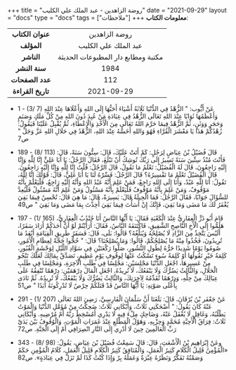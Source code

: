+++
title = "روضة الزاهدين - عبد الملك علي الكليب"
date = "2021-09-29"
layout = "docs"
type = "docs"
tags = ["ملاحظات"]
+++
**معلومات الكتاب**:

|               |                    |
| :------------: |   :-----------:   |
|  **عنوان الكتاب**  |    روضة الزاهدين     |
|     **المؤلف**     |    عبد الملك علي الكليب    |
|     **الناشر**     |  مكتبة ومطابع دار المطبوعات الحديثة   |
|   **سنة النشر**    | 1984 |
|  **عدد الصفحات**   |    112     |
| **تاريخ القراءة**  |  2021-09-29   |




  - 1 - (3/ 7) عَنْ أَيُّوب: " الزُّهْدُ فِي الدُّنْيَا ثَلَاثَةُ أَشْيَاءَ أَحَبُّهَا إِلَى اللهِ وَأَعْلَاهَا عِنْدَ اللهِ وَأَعْظَمُهَا ثَوَابًا عِنْدَ اللهِ تَعَالَى الزُّهْدُ فِي عِبَادَةِ مَنْ عُبِدَ دُونَ اللهِ مِنْ كُلِّ مَلَكٍ وَصَنَمٍ وَحَجَرٍ وَوَثَنٍ، ثُمَّ الزُّهْدُ فِيمَا حَرَّمَ اللهُ تَعَالَى مِنَ الْأَخْذِ وَالْإِعْطَاءِ، ثُمَّ يُقْبِلُ عَلَيْنَا فَيَقُولُ: زُهْدُكُمْ هَذَا يَا مَعْشَرَ الْقُرَّاءِ فَهُوَ وَاللهِ أَخَسُّهُ عِنْدَ اللهِ، الزُّهْدُ فِي حَلَالِ اللهِ عَزَّ وَجَلَّ " ص7

  - 189 - (8/ 113) قَالَ فُضَيْلُ بْنُ عِيَاضٍ لِرَجُلٍ: كَمْ أَتَتْ عَلَيْكَ، قَالَ: سِتُّونَ سَنَةً، قَالَ: فَأَنْتَ مُنْذُ سِتِّينَ سَنَةً تَسِيرُ إِلَى رَبِّكَ تُوشِكُ أَنْ تَبْلُغَ، فَقَالَ الرَّجُلُ: يَا أَبَا عَلِيٍّ إِنَّا لِلَّهِ وَإِنَّا إِلَيْهِ رَاجِعُونَ، قَالَ لَهُ الْفُضَيْلُ: تَعْلَمُ مَا تَقُولُ، قَالَ الرَّجُلُ: قُلْتُ إِنَّا لِلَّهِ وَإِنَّا إِلَيْهِ رَاجِعُونَ. قَالَ الْفُضَيْلُ تَعْلَمُ مَا تَفْسِيرُهُ؟ قَالَ الرَّجُلُ: فَسِّرْهُ لَنَا يَا أَبَا عَلِيٍّ، قَالَ: قَوْلُكَ إِنَّا لِلَّهُ، تَقُولُ: أَنَا لِلَّهِ عَبْدٌ، وَأَنَا إِلَى اللهِ رَاجِعٌ، فَمَنْ عَلِمَ أَنَّهُ عَبْدُ اللهِ وَأَنَّهُ إِلَيْهِ رَاجِعٌ، فَلْيَعْلَمْ بِأَنَّهُ مَوْقُوفٌ، وَمَنْ عَلِمَ بِأَنَّهُ مَوْقُوفٌ فَلْيَعْلَمْ بِأَنَّهُ مَسْئُولٌ وَمَنْ عَلِمَ أَنَّهُ مَسْئُولٌ فَلْيُعِدَّ للسُّؤَالَ جَوَابًا، فَقَالَ الرَّجُلُ: فَمَا الْحِيلَةُ قَالَ: يَسِيرَةٌ، قَالَ: مَا هِيَ قَالَ: تُحْسِنُ فِيمَا بَقِيَ يُغْفَرُ لَكَ مَا مَضَى وَمَا بَقِيَ، فَإِنَّكَ إِنْ أَسَأْتَ فِيمَا بَقِيَ أُخِذْتَ بِمَا مَضَى وَمَا بَقِيَ " ص49

  - 197 - (1/ 165) قَامَ أَبُو ذَرٍّ الْغِفَارِيُّ عِنْدَ الْكَعْبَةِ فَقَالَ: يَا أَيُّهَا النَّاسُ أَنَا جُنْدُبٌ الْغِفَارِيُّ، هَلُمُّوا إِلَى الْأَخِ النَّاصِحِ الشَّفِيقِ، فَاكْتَنَفَهُ النَّاسُ، فَقَالَ: أَرَأَيْتُمْ لَوْ أَنَّ أَحَدَكُمْ أَرَادَ سَفَرًا، أَلَيْسَ يَتَّخِذُ مِنَ الزَّادِ لَا يُصْلِحُهُ وَيُبَلِّغُهُ؟ قَالُوا: بَلَى، قَالَ: فَسَفَرُ طَرِيقِ الْقِيَامَةِ أَبْعَدُ مَا تُرِيدُونَ، فَخُذُوا مِنْهُ مَا يُصْلِحُكُمْ، قَالُوا: وَمَا يُصْلِحُنَا؟ قَالَ: " حُجُّوا حَجَّةً لِعِظَامِ الْأُمُورِ، صُومُوا يَوْمًا شَدِيدًا حَرُّهُ لِطُولِ النُّشُورِ، صَلُّوا رَكْعَتَيْنِ فِي سَوَّادِ اللَّيْلِ لِوَحْشَةِ الْقُبُورِ، كَلِمَةُ خَيْرٍ تَقُولُهَا أَوْ كَلِمَةُ سُوءٍ تَسْكُتُ عَنْهَا لِوقُوفِ يَوْمٍ عَظِيمٍ، تَصَدَّقْ بِمَالِكَ لَعَلَّكَ تَنْجُو مِنْ عَسِيرِهَا، اجْعَلِ الدُّنْيَا مَجْلِسَيْنِ: مَجْلِسًا فِي طَلَبِ الْآخِرَةِ، وَمَجْلِسًا فِي طَلَبِ الْحَلَالِ، وَالثَّالِثُ يَضُرُّكَ وَلَا يَنْفَعُكَ، لَا تُرِيدُهُ. اجْعَلِ الْمَالَ دِرْهَمَيْنِ: دِرْهَمًا تُنْفِقُهُ عَلَى عِيَالِكَ مِنْ حِلِّهِ، وَدِرْهَمًا تُقَدِّمُهُ لِآخِرَتِكَ، وَالثَّالِثُ يَضُرُّكَ وَلَا يَنْفَعُكَ، لَا تُرِيدُهُ. ثُمَّ نَادَى بِأَعْلَى صَوْتِهِ: يَا أَيُّهَا النَّاسُ قَدْ قَتَلَكُمْ حِرْصٌ لَا تُدْرِكُونَهُ أَبَدًا " ص51

  - 291 - (1/ 207) عَنْ جَعْفَر بْنُ بُرْقَانَ، قَالَ: بَلَغَنَا أَنَّ سَلْمَانَ الْفَارِسِيَّ، رَضِيَ اللهُ تَعَالَى عَنْهُ كَانَ يَقُولُ: " أَضْحَكَنِي ثَلَاثٌ، وَأَبْكَانِي ثَلَاثٌ: ضَحِكْتُ مِنْ مُؤَمَّلِ الدُّنْيَا وَالْمَوْتُ يَطْلُبُهُ، وَغَافِلٍ لَا يُغْفَلُ عَنْهُ، وَضَاحِكٍ مِلْءَ فِيهِ لَا يَدْرِي أَمُسْخِطٌ رَبَّهُ أَمْ مُرْضِيهِ. وَأَبْكَانِي ثَلَاثٌ: فِرَاقُ الْأَحِبَّةِ مُحَمَّدٍ وَحِزْبِهِ، وَهَوْلُ الْمَطْلَعِ عِنْدَ غَمَرَاتِ الْمَوْتِ، وَالْوُقُوفُ بَيْنَ يَدَيْ رَبِّ الْعَالَمِينَ حِينَ لَا أَدْرِي إِلَى النَّارِ انْصِرَافِي أَمْ إِلَى الْجَنَّةِ. ص72

  - 343 - (8/ 98) وعَنْ إِبْرَاهِيم بْنُ الْأَشْعَثِ، قَالَ: قَالَ سَمِعْتُ فُضَيْلَ بْنَ عِيَاضٍ، يَقُولُ: «الْمُؤْمِنُ قَلِيلُ الْكَلَامِ كَثِيرُ الْعَمَلِ، وَالْمُنَافِقُ كَثِيرُ الْكَلَامِ قَلِيلُ الْعَمَلِ، كَلَامُ الْمُؤْمِنِ حَكَمٌ وَصَمْتُهُ تَفَكُّرٌ وَنَظَرُهُ عِبْرَةٌ وَعَمَلُهُ بِرٌ وَإِذَا كُنْتُ كَذَا لَمْ تَزَلْ فِي عِبَادَةٍ». ص82

  

